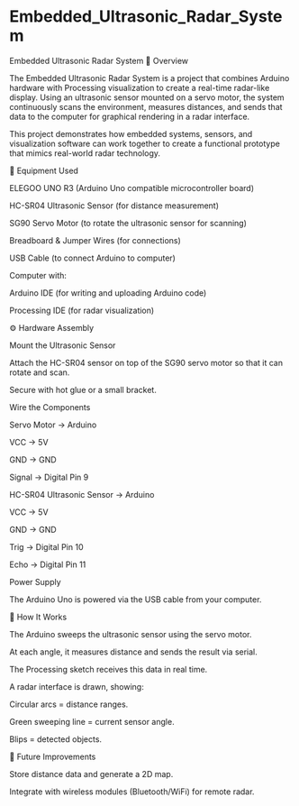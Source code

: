 # Embedded_Ultrasonic_Radar_System
Embedded Ultrasonic Radar System
📖 Overview

The Embedded Ultrasonic Radar System is a project that combines Arduino hardware with Processing visualization to create a real-time radar-like display. Using an ultrasonic sensor mounted on a servo motor, the system continuously scans the environment, measures distances, and sends that data to the computer for graphical rendering in a radar interface.

This project demonstrates how embedded systems, sensors, and visualization software can work together to create a functional prototype that mimics real-world radar technology.

🔧 Equipment Used

ELEGOO UNO R3 (Arduino Uno compatible microcontroller board)

HC-SR04 Ultrasonic Sensor (for distance measurement)

SG90 Servo Motor (to rotate the ultrasonic sensor for scanning)

Breadboard & Jumper Wires (for connections)

USB Cable (to connect Arduino to computer)

Computer with:

Arduino IDE (for writing and uploading Arduino code)

Processing IDE (for radar visualization)

⚙️ Hardware Assembly

Mount the Ultrasonic Sensor

Attach the HC-SR04 sensor on top of the SG90 servo motor so that it can rotate and scan.

Secure with hot glue or a small bracket.

Wire the Components

Servo Motor → Arduino

VCC → 5V

GND → GND

Signal → Digital Pin 9

HC-SR04 Ultrasonic Sensor → Arduino

VCC → 5V

GND → GND

Trig → Digital Pin 10

Echo → Digital Pin 11

Power Supply

The Arduino Uno is powered via the USB cable from your computer.


🚀 How It Works

The Arduino sweeps the ultrasonic sensor using the servo motor.

At each angle, it measures distance and sends the result via serial.

The Processing sketch receives this data in real time.

A radar interface is drawn, showing:

Circular arcs = distance ranges.

Green sweeping line = current sensor angle.

Blips = detected objects.

🔮 Future Improvements

Store distance data and generate a 2D map.

Integrate with wireless modules (Bluetooth/WiFi) for remote radar.

